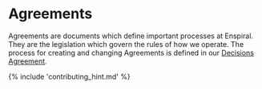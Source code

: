 # Agreements

Agreements are documents which define important processes at Enspiral. They are the legislation which govern the rules of how we operate. The process for creating and changing Agreements is defined in our [Decisions Agreement](decisions_agreement.html).

{% include 'contributing_hint.md' %}